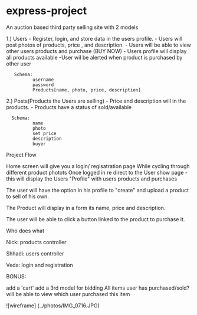# express-project 

An auction based third party selling site with 2 models


1.) Users - Register, login, and store data in the users profile.
              - Users will post photos of products, price , and description.
              - Users will be able to view other users products and purchase (BUY NOW)
              - Users profile will display all products available
              -User wil be alerted when product is purchased by other user
             
            
              
       Schema:
              username 
              password
              Products[name, photo, price, description] 
             
2.) Posts(Products the Users are selling)
      - Price and description will in the products.
      - Products have a status of sold/available
       
      
      Schema: 
              name
              photo
              set price
              description
              buyer
             
 
      
Project Flow

Home screen will give you a login/ regisatration page While cycling through different product photots Once logged in re direct to the User show page - this will display the Users "Profile" with users products and purchases

The user will have the option in his profile to "create" and upload a product to sell of his own.

The Product will display in a form its name, price and description.

The user will be able to click a button linked to the product to purchase it.

Who does what

Nick: products controller

Shhadi: users controller

Veda: login and registration

BONUS:

add a 'cart'
add a 3rd model for bidding
All items user has purchased/sold?
will be able to view which user purchased this item
      
      



![wireframe] (../photos/IMG_0716.JPG)